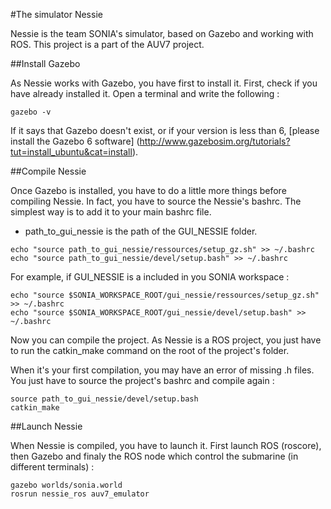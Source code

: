 #The simulator Nessie

Nessie is the team SONIA's simulator, based on Gazebo and working with ROS. This project is a part of the AUV7 project.

##Install Gazebo

As Nessie works with Gazebo, you have first to install it. First, check if you have already installed it. Open a terminal and write the following : 

```
gazebo -v
```

If it says that Gazebo doesn't exist, or if your version is less than 6, [please install the Gazebo 6 software] (http://www.gazebosim.org/tutorials?tut=install_ubuntu&cat=install).

##Compile Nessie

Once Gazebo is installed, you have to do a little more things before compiling Nessie. 
In fact, you have to source the Nessie's bashrc. The simplest way is to add it to your main bashrc file.

- path_to_gui_nessie is the path of the GUI_NESSIE folder.

```
echo "source path_to_gui_nessie/ressources/setup_gz.sh" >> ~/.bashrc
echo "source path_to_gui_nessie/devel/setup.bash" >> ~/.bashrc
```

For example, if GUI_NESSIE is a included in you SONIA workspace :

```
echo "source $SONIA_WORKSPACE_ROOT/gui_nessie/ressources/setup_gz.sh" >> ~/.bashrc
echo "source $SONIA_WORKSPACE_ROOT/gui_nessie/devel/setup.bash" >> ~/.bashrc
```

Now you can compile the project. As Nessie is a ROS project, you just have to run the catkin_make command on the root of the project's folder.

When it's your first compilation, you may have an error of missing .h files. You just have to source the project's bashrc and compile again :

```
source path_to_gui_nessie/devel/setup.bash
catkin_make
```

##Launch Nessie

When Nessie is compiled, you have to launch it. First launch ROS (roscore), then Gazebo and finaly the ROS node which control the submarine (in different terminals) :

```
gazebo worlds/sonia.world
rosrun nessie_ros auv7_emulator
```
